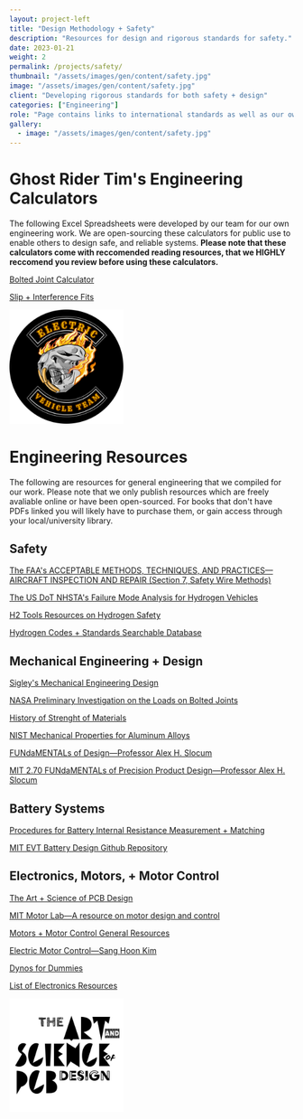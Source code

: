 ```yaml
---
layout: project-left
title: "Design Methodology + Safety"
description: "Resources for design and rigorous standards for safety."
date: 2023-01-21
weight: 2
permalink: /projects/safety/
thumbnail: "/assets/images/gen/content/safety.jpg"
image: "/assets/images/gen/content/safety.jpg"
client: "Developing rigorous standards for both safety + design"
categories: ["Engineering"]
role: "Page contains links to international standards as well as our own reports."
gallery:
  - image: "/assets/images/gen/content/safety.jpg"
---
```


# Ghost Rider Tim's Engineering Calculators 

The following Excel Spreadsheets were developed by our team for our own engineering work. We are open-sourcing these calculators for public use to enable others to design safe, and reliable systems. **Please note that these calculators come with reccomended reading resources, that we HIGHLY reccomend you review before using these calculators.**

[Bolted Joint Calculator](/calculators/bolt_calculator_v1-1.xlsx) <i class="fa-brands fa-creative-commons"></i>

[Slip + Interference Fits](/calculators/slips_and_fits_v1-1.xlsx) <i class="fa-brands fa-creative-commons"></i>

<img src="/Licence%20to%20Fab%20Logos/biker_gang_logos/GhostRiderTIMv2.png"  width="40%">

# Engineering Resources

The following are resources for general engineering that we compiled for our work. Please note that we only publish resources which are freely avaliable online or have been open-sourced. For books that don't have PDFs linked you will likely have to purchase them, or gain access through your local/university library. 

## Safety

[The FAA's ACCEPTABLE METHODS, TECHNIQUES, AND PRACTICES—AIRCRAFT INSPECTION AND REPAIR (Section 7, Safety Wire Methods)](https://drive.google.com/file/d/1tSw06zePS63g3Wz79YGt5xviOAI2fiKx/view?usp=share_link)

[The US DoT NHSTA's Failure Mode Analysis for Hydrogen Vehicles](https://drive.google.com/file/d/1W8uPz_L5l6Vr9hztAcji3yXbUoJ1Thde/view?usp=sharing)

[H2 Tools Resources on Hydrogen Safety](https://h2tools.org)

[Hydrogen Codes + Standards Searchable Database](https://h2tools.org/fuel-cell-codes-and-standards?search_api_fulltext=)

## Mechanical Engineering + Design

[Sigley's Mechanical Engineering Design](/textbooks/Shigley_s%20Mechanical%20Engineering%20Design%2C%209th%20Edition.pdf)

[NASA Preliminary Investigation on the Loads on Bolted Joints](/textbooks/outside%20resources/Preliminary%20Investigation%20of%20the%20Individual%20Loads%20Carried%20By%20Bolts%20in%20Bolted%20Joints.pdf)

[History of Strenght of Materials](/textbooks/History%20of%20Strength%20of%20Materials%20-%20Timoshenko.pdf)

[NIST Mechanical Properties for Aluminum Alloys](/textbooks/outside%20resources/Mecnanical%20Properties%20Data.pdf)

[FUNdaMENTALs of Design—Professor Alex H. Slocum](https://meddevdesign.mit.edu/fundamentals-of-design/)

[MIT 2.70 FUNdaMENTALs of Precision Product Design—Professor Alex H. Slocum](https://web.mit.edu/2.70/Resources.html)

## Battery Systems

[Procedures for Battery Internal Resistance Measurement + Matching](https://github.com/Licence-to-Fab/battery-design/blob/main/Documentation/Battery_Modeling___Internal_Resistance_Matching.pdf)<i class="fa-brands fa-creative-commons"></i>

[MIT EVT Battery Design Github Repository](https://github.com/Licence-to-Fab/battery-design/tree/main)<i class="fa-brands fa-creative-commons"></i>

## Electronics, Motors, + Motor Control

[The Art + Science of PCB Design](https://pcb.mit.edu) <i class="fa-brands fa-creative-commons"></i>

[MIT Motor Lab—A resource on motor design and control](https://motors.mit.edu)

[Motors + Motor Control General Resources](https://pcb.mit.edu/lectures/lecture_x/)

[Electric Motor Control—Sang Hoon Kim](/textbooks/Electric%20Motor%20Control%20Sang-Hoon.zip)

[Dynos for Dummies](/textbooks/Dynos_for_Dummies.pdf) <i class="fa-brands fa-creative-commons"></i>

[List of Electronics Resources](https://pcb.mit.edu/resources/)

<img src="/sponsor_logos/pcb/logo.png"  width="40%">